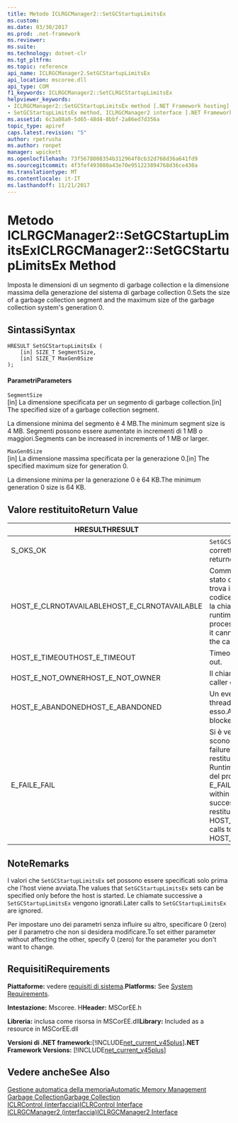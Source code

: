 ```yaml
---
title: Metodo ICLRGCManager2::SetGCStartupLimitsEx
ms.custom: 
ms.date: 03/30/2017
ms.prod: .net-framework
ms.reviewer: 
ms.suite: 
ms.technology: dotnet-clr
ms.tgt_pltfrm: 
ms.topic: reference
api_name: ICLRGCManager2.SetGCStartupLimitsEx
api_location: mscoree.dll
api_type: COM
f1_keywords: ICLRGCManager2::SetCLRGCStartupLimitsEx
helpviewer_keywords:
- ICLRGCManager2::SetGCStartupLimitsEx method [.NET Framework hosting]
- SetGCStartupLimitsEx method, ICLRGCManager2 interface [.NET Framework hosting]
ms.assetid: 6c3a08a9-5d65-48d4-8bbf-2a86ed7d356a
topic_type: apiref
caps.latest.revision: "5"
author: rpetrusha
ms.author: ronpet
manager: wpickett
ms.openlocfilehash: 73f5678008354b312964f0cb32d768d36a641fd9
ms.sourcegitcommit: 4f3fef493080a43e70e951223894768d36ce430a
ms.translationtype: MT
ms.contentlocale: it-IT
ms.lasthandoff: 11/21/2017
---
```

# <a name="iclrgcmanager2setgcstartuplimitsex-method"></a><span data-ttu-id="49936-102">Metodo ICLRGCManager2::SetGCStartupLimitsEx</span><span class="sxs-lookup"><span data-stu-id="49936-102">ICLRGCManager2::SetGCStartupLimitsEx Method</span></span>
<span data-ttu-id="49936-103">Imposta le dimensioni di un segmento di garbage collection e la dimensione massima della generazione del sistema di garbage collection 0.</span><span class="sxs-lookup"><span data-stu-id="49936-103">Sets the size of a garbage collection segment and the maximum size of the garbage collection system's generation 0.</span></span>  
  
## <a name="syntax"></a><span data-ttu-id="49936-104">Sintassi</span><span class="sxs-lookup"><span data-stu-id="49936-104">Syntax</span></span>  
  
```  
HRESULT SetGCStartupLimitsEx (  
    [in] SIZE_T SegmentSize,   
    [in] SIZE_T MaxGen0Size  
);  
```  
  
#### <a name="parameters"></a><span data-ttu-id="49936-105">Parametri</span><span class="sxs-lookup"><span data-stu-id="49936-105">Parameters</span></span>  
 `SegmentSize`  
 <span data-ttu-id="49936-106">[in] La dimensione specificata per un segmento di garbage collection.</span><span class="sxs-lookup"><span data-stu-id="49936-106">[in] The specified size of a garbage collection segment.</span></span>  
  
 <span data-ttu-id="49936-107">La dimensione minima del segmento è 4 MB.</span><span class="sxs-lookup"><span data-stu-id="49936-107">The minimum segment size is 4 MB.</span></span> <span data-ttu-id="49936-108">Segmenti possono essere aumentate in incrementi di 1 MB o maggiori.</span><span class="sxs-lookup"><span data-stu-id="49936-108">Segments can be increased in increments of 1 MB or larger.</span></span>  
  
 `MaxGen0Size`  
 <span data-ttu-id="49936-109">[in] La dimensione massima specificata per la generazione 0.</span><span class="sxs-lookup"><span data-stu-id="49936-109">[in] The specified maximum size for generation 0.</span></span>  
  
 <span data-ttu-id="49936-110">La dimensione minima per la generazione 0 è 64 KB.</span><span class="sxs-lookup"><span data-stu-id="49936-110">The minimum generation 0 size is 64 KB.</span></span>  
  
## <a name="return-value"></a><span data-ttu-id="49936-111">Valore restituito</span><span class="sxs-lookup"><span data-stu-id="49936-111">Return Value</span></span>  
  
|<span data-ttu-id="49936-112">HRESULT</span><span class="sxs-lookup"><span data-stu-id="49936-112">HRESULT</span></span>|<span data-ttu-id="49936-113">Descrizione</span><span class="sxs-lookup"><span data-stu-id="49936-113">Description</span></span>|  
|-------------|-----------------|  
|<span data-ttu-id="49936-114">S_OK</span><span class="sxs-lookup"><span data-stu-id="49936-114">S_OK</span></span>|<span data-ttu-id="49936-115">`SetGCStartupLimitsEx`stato restituito correttamente.</span><span class="sxs-lookup"><span data-stu-id="49936-115">`SetGCStartupLimitsEx` returned successfully.</span></span>|  
|<span data-ttu-id="49936-116">HOST_E_CLRNOTAVAILABLE</span><span class="sxs-lookup"><span data-stu-id="49936-116">HOST_E_CLRNOTAVAILABLE</span></span>|<span data-ttu-id="49936-117">Common language runtime (CLR) non è stato caricato in un processo oppure si trova in uno stato in cui non può eseguire codice gestito o elaborare correttamente la chiamata.</span><span class="sxs-lookup"><span data-stu-id="49936-117">The common language runtime (CLR) has not been loaded into a process, or the CLR is in a state in which it cannot run managed code or process the call successfully.</span></span>|  
|<span data-ttu-id="49936-118">HOST_E_TIMEOUT</span><span class="sxs-lookup"><span data-stu-id="49936-118">HOST_E_TIMEOUT</span></span>|<span data-ttu-id="49936-119">Timeout della chiamata.</span><span class="sxs-lookup"><span data-stu-id="49936-119">The call timed out.</span></span>|  
|<span data-ttu-id="49936-120">HOST_E_NOT_OWNER</span><span class="sxs-lookup"><span data-stu-id="49936-120">HOST_E_NOT_OWNER</span></span>|<span data-ttu-id="49936-121">Il chiamante non dispone del blocco.</span><span class="sxs-lookup"><span data-stu-id="49936-121">The caller does not own the lock.</span></span>|  
|<span data-ttu-id="49936-122">HOST_E_ABANDONED</span><span class="sxs-lookup"><span data-stu-id="49936-122">HOST_E_ABANDONED</span></span>|<span data-ttu-id="49936-123">Un evento è stato annullato mentre un thread bloccato o fiber era in attesa su di esso.</span><span class="sxs-lookup"><span data-stu-id="49936-123">An event was canceled while a blocked thread or fiber was waiting on it.</span></span>|  
|<span data-ttu-id="49936-124">E_FAIL</span><span class="sxs-lookup"><span data-stu-id="49936-124">E_FAIL</span></span>|<span data-ttu-id="49936-125">Si è verificato un errore irreversibile sconosciuto.</span><span class="sxs-lookup"><span data-stu-id="49936-125">An unknown catastrophic failure occurred.</span></span> <span data-ttu-id="49936-126">Se un metodo restituisce E_FAIL, Common Language Runtime non è più utilizzabile all'interno del processo.</span><span class="sxs-lookup"><span data-stu-id="49936-126">After a method returns E_FAIL, the CLR is no longer usable within the process.</span></span> <span data-ttu-id="49936-127">Le chiamate successive ai metodi di hosting restituiranno HOST_E_CLRNOTAVAILABLE.</span><span class="sxs-lookup"><span data-stu-id="49936-127">Subsequent calls to hosting methods return HOST_E_CLRNOTAVAILABLE.</span></span>|  
  
## <a name="remarks"></a><span data-ttu-id="49936-128">Note</span><span class="sxs-lookup"><span data-stu-id="49936-128">Remarks</span></span>  
 <span data-ttu-id="49936-129">I valori che `SetGCStartupLimitsEx` set possono essere specificati solo prima che l'host viene avviata.</span><span class="sxs-lookup"><span data-stu-id="49936-129">The values that `SetGCStartupLimitsEx` sets can be specified only before the host is started.</span></span> <span data-ttu-id="49936-130">Le chiamate successive a `SetGCStartupLimitsEx` vengono ignorati.</span><span class="sxs-lookup"><span data-stu-id="49936-130">Later calls to `SetGCStartupLimitsEx` are ignored.</span></span>  
  
 <span data-ttu-id="49936-131">Per impostare uno dei parametri senza influire su altro, specificare 0 (zero) per il parametro che non si desidera modificare.</span><span class="sxs-lookup"><span data-stu-id="49936-131">To set either parameter without affecting the other, specify 0 (zero) for the parameter you don't want to change.</span></span>  
  
## <a name="requirements"></a><span data-ttu-id="49936-132">Requisiti</span><span class="sxs-lookup"><span data-stu-id="49936-132">Requirements</span></span>  
 <span data-ttu-id="49936-133">**Piattaforme:** vedere [requisiti di sistema](../../../../docs/framework/get-started/system-requirements.md).</span><span class="sxs-lookup"><span data-stu-id="49936-133">**Platforms:** See [System Requirements](../../../../docs/framework/get-started/system-requirements.md).</span></span>  
  
 <span data-ttu-id="49936-134">**Intestazione:** Mscoree. H</span><span class="sxs-lookup"><span data-stu-id="49936-134">**Header:** MSCorEE.h</span></span>  
  
 <span data-ttu-id="49936-135">**Libreria:** inclusa come risorsa in MSCorEE.dll</span><span class="sxs-lookup"><span data-stu-id="49936-135">**Library:** Included as a resource in MSCorEE.dll</span></span>  
  
 <span data-ttu-id="49936-136">**Versioni di .NET framework:**[!INCLUDE[net_current_v45plus](../../../../includes/net-current-v45plus-md.md)]</span><span class="sxs-lookup"><span data-stu-id="49936-136">**.NET Framework Versions:** [!INCLUDE[net_current_v45plus](../../../../includes/net-current-v45plus-md.md)]</span></span>  
  
## <a name="see-also"></a><span data-ttu-id="49936-137">Vedere anche</span><span class="sxs-lookup"><span data-stu-id="49936-137">See Also</span></span>  
 [<span data-ttu-id="49936-138">Gestione automatica della memoria</span><span class="sxs-lookup"><span data-stu-id="49936-138">Automatic Memory Management</span></span>](../../../../docs/standard/automatic-memory-management.md)  
 [<span data-ttu-id="49936-139">Garbage Collection</span><span class="sxs-lookup"><span data-stu-id="49936-139">Garbage Collection</span></span>](../../../../docs/standard/garbage-collection/index.md)  
 [<span data-ttu-id="49936-140">ICLRControl (interfaccia)</span><span class="sxs-lookup"><span data-stu-id="49936-140">ICLRControl Interface</span></span>](../../../../docs/framework/unmanaged-api/hosting/iclrcontrol-interface.md)  
 [<span data-ttu-id="49936-141">ICLRGCManager2 (interfaccia)</span><span class="sxs-lookup"><span data-stu-id="49936-141">ICLRGCManager2 Interface</span></span>](../../../../docs/framework/unmanaged-api/hosting/iclrgcmanager2-interface.md)
